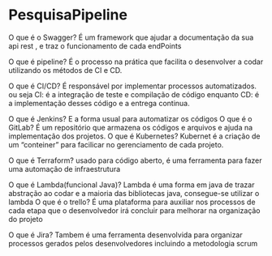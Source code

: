# PesquisaPipeline

O que é o Swagger?
É um framework que ajudar a documentação da sua api rest , e traz o funcionamento de cada endPoints

O que é pipeline?
É o processo na prática que facilita o desenvolver a codar utilizando os métodos de CI e CD.
     
O que é CI/CD?
É responsável por implementar processos automatizados.
ou seja CI: é a integração de teste e  compilação de código enquanto CD: é a implementação desses código e a entrega continua.

O que é Jenkins?
E a forma usual para automatizar os códigos 
O que é o GitLab?
		É um repositório que armazena os códigos e arquivos e ajuda na implementação dos projetos.
O que é Kubernetes?
Kubernet é a criação de um “conteiner” para facilicar no gerenciamento de cada projeto.

O que é Terraform? usado para código aberto, é uma ferramenta para fazer uma automação de infraestrutura

O que é Lambda(funcional Java)?
Lambda é uma forma em java de trazar abstração ao codar e a maioria das bibliotecas java, consegue-se utilizar o lambda 
O que é o trello?
É uma plataforma para auxiliar nos processos de cada etapa que o desenvolvedor irá concluir para melhorar na organização do projeto 

O que é Jira?
Tambem é uma ferramenta desenvolvida para organizar processos gerados pelos desenvolvedores incluindo a metodologia scrum
